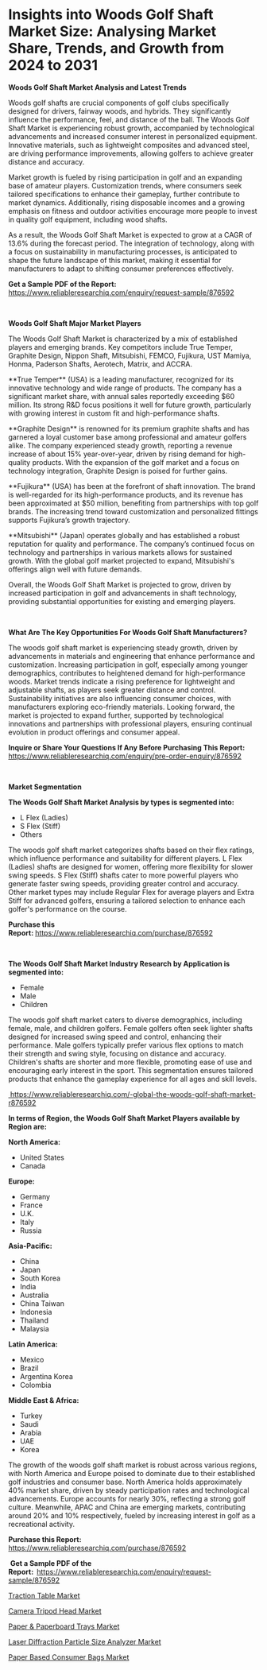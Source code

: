 <p><h1>Insights into Woods Golf Shaft Market Size: Analysing Market Share, Trends, and Growth from 2024 to 2031</h1></p><p><strong>Woods Golf Shaft Market Analysis and Latest Trends</strong></p>
<p><p>Woods golf shafts are crucial components of golf clubs specifically designed for drivers, fairway woods, and hybrids. They significantly influence the performance, feel, and distance of the ball. The Woods Golf Shaft Market is experiencing robust growth, accompanied by technological advancements and increased consumer interest in personalized equipment. Innovative materials, such as lightweight composites and advanced steel, are driving performance improvements, allowing golfers to achieve greater distance and accuracy.</p><p>Market growth is fueled by rising participation in golf and an expanding base of amateur players. Customization trends, where consumers seek tailored specifications to enhance their gameplay, further contribute to market dynamics. Additionally, rising disposable incomes and a growing emphasis on fitness and outdoor activities encourage more people to invest in quality golf equipment, including wood shafts.</p><p>As a result, the Woods Golf Shaft Market is expected to grow at a CAGR of 13.6% during the forecast period. The integration of technology, along with a focus on sustainability in manufacturing processes, is anticipated to shape the future landscape of this market, making it essential for manufacturers to adapt to shifting consumer preferences effectively.</p></p>
<p><strong>Get a Sample PDF of the Report:&nbsp;</strong> <a href="https://www.reliableresearchiq.com/enquiry/request-sample/876592">https://www.reliableresearchiq.com/enquiry/request-sample/876592</a></p>
<p>&nbsp;</p>
<p><strong>Woods Golf Shaft Major Market Players</strong></p>
<p><p>The Woods Golf Shaft Market is characterized by a mix of established players and emerging brands. Key competitors include True Temper, Graphite Design, Nippon Shaft, Mitsubishi, FEMCO, Fujikura, UST Mamiya, Honma, Paderson Shafts, Aerotech, Matrix, and ACCRA. </p><p>**True Temper** (USA) is a leading manufacturer, recognized for its innovative technology and wide range of products. The company has a significant market share, with annual sales reportedly exceeding $60 million. Its strong R&D focus positions it well for future growth, particularly with growing interest in custom fit and high-performance shafts.</p><p>**Graphite Design** is renowned for its premium graphite shafts and has garnered a loyal customer base among professional and amateur golfers alike. The company experienced steady growth, reporting a revenue increase of about 15% year-over-year, driven by rising demand for high-quality products. With the expansion of the golf market and a focus on technology integration, Graphite Design is poised for further gains.</p><p>**Fujikura** (USA) has been at the forefront of shaft innovation. The brand is well-regarded for its high-performance products, and its revenue has been approximated at $50 million, benefiting from partnerships with top golf brands. The increasing trend toward customization and personalized fittings supports Fujikura’s growth trajectory.</p><p>**Mitsubishi** (Japan) operates globally and has established a robust reputation for quality and performance. The company’s continued focus on technology and partnerships in various markets allows for sustained growth. With the global golf market projected to expand, Mitsubishi's offerings align well with future demands.</p><p>Overall, the Woods Golf Shaft Market is projected to grow, driven by increased participation in golf and advancements in shaft technology, providing substantial opportunities for existing and emerging players.</p></p>
<p>&nbsp;</p>
<p><strong>What Are The Key Opportunities For Woods Golf Shaft Manufacturers?</strong></p>
<p><p>The woods golf shaft market is experiencing steady growth, driven by advancements in materials and engineering that enhance performance and customization. Increasing participation in golf, especially among younger demographics, contributes to heightened demand for high-performance woods. Market trends indicate a rising preference for lightweight and adjustable shafts, as players seek greater distance and control. Sustainability initiatives are also influencing consumer choices, with manufacturers exploring eco-friendly materials. Looking forward, the market is projected to expand further, supported by technological innovations and partnerships with professional players, ensuring continual evolution in product offerings and consumer appeal.</p></p>
<p><strong>Inquire or Share Your Questions If Any Before Purchasing This Report:</strong> <a href="https://www.reliableresearchiq.com/enquiry/pre-order-enquiry/876592">https://www.reliableresearchiq.com/enquiry/pre-order-enquiry/876592</a></p>
<p>&nbsp;</p>
<p><strong>Market Segmentation</strong></p>
<p><strong>The Woods Golf Shaft Market Analysis by types is segmented into:</strong></p>
<p><ul><li>L Flex (Ladies)</li><li>S Flex (Stiff)</li><li>Others</li></ul></p>
<p><p>The woods golf shaft market categorizes shafts based on their flex ratings, which influence performance and suitability for different players. L Flex (Ladies) shafts are designed for women, offering more flexibility for slower swing speeds. S Flex (Stiff) shafts cater to more powerful players who generate faster swing speeds, providing greater control and accuracy. Other market types may include Regular Flex for average players and Extra Stiff for advanced golfers, ensuring a tailored selection to enhance each golfer's performance on the course.</p></p>
<p><strong>Purchase this Report:&nbsp;</strong><a href="https://www.reliableresearchiq.com/purchase/876592">https://www.reliableresearchiq.com/purchase/876592</a></p>
<p>&nbsp;</p>
<p><strong>The Woods Golf Shaft Market Industry Research by Application is segmented into:</strong></p>
<p><ul><li>Female</li><li>Male</li><li>Children</li></ul></p>
<p><p>The woods golf shaft market caters to diverse demographics, including female, male, and children golfers. Female golfers often seek lighter shafts designed for increased swing speed and control, enhancing their performance. Male golfers typically prefer various flex options to match their strength and swing style, focusing on distance and accuracy. Children's shafts are shorter and more flexible, promoting ease of use and encouraging early interest in the sport. This segmentation ensures tailored products that enhance the gameplay experience for all ages and skill levels.</p></p>
<p><a href="https://www.reliableresearchiq.com/-global-the-woods-golf-shaft-market-r876592">&nbsp;https://www.reliableresearchiq.com/-global-the-woods-golf-shaft-market-r876592</a></p>
<p><strong>In terms of Region, the Woods Golf Shaft Market Players available by Region are:</strong></p>
<p>
    <p> <strong> North America: </strong>
        <ul>
            <li>United States</li>
            <li>Canada</li>
        </ul>
        </p> 
    <p> <strong> Europe: </strong>
        <ul>
            <li>Germany</li>
            <li>France</li>
            <li>U.K.</li>
            <li>Italy</li>
            <li>Russia</li>
        </ul>
        </p> 
    <p> <strong> Asia-Pacific: </strong>
        <ul>
            <li>China</li>
            <li>Japan</li>
            <li>South Korea</li>
            <li>India</li>
            <li>Australia</li>
            <li>China Taiwan</li>
            <li>Indonesia</li>
            <li>Thailand</li>
            <li>Malaysia</li>
        </ul>
        </p> 
    <p> <strong> Latin America: </strong>
        <ul>
            <li>Mexico</li>
            <li>Brazil</li>
            <li>Argentina Korea</li>
            <li>Colombia</li>
        </ul>
        </p> 
    <p> <strong> Middle East & Africa: </strong>
        <ul>
            <li>Turkey</li>
            <li>Saudi</li>
            <li>Arabia</li>
            <li>UAE</li>
            <li>Korea</li>
        </ul>
    </p>
    </p>
<p><p>The growth of the woods golf shaft market is robust across various regions, with North America and Europe poised to dominate due to their established golf industries and consumer base. North America holds approximately 40% market share, driven by steady participation rates and technological advancements. Europe accounts for nearly 30%, reflecting a strong golf culture. Meanwhile, APAC and China are emerging markets, contributing around 20% and 10% respectively, fueled by increasing interest in golf as a recreational activity.</p></p>
<p><strong>Purchase this Report: </strong><a href="https://www.reliableresearchiq.com/purchase/876592">https://www.reliableresearchiq.com/purchase/876592</a></p>
<p>&nbsp;<strong>Get a Sample PDF of the Report:&nbsp;&nbsp;</strong><a href="https://www.reliableresearchiq.com/enquiry/request-sample/876592">https://www.reliableresearchiq.com/enquiry/request-sample/876592</a></p>
<p><strong></strong></p>
<p><p><a href="https://www.linkedin.com/pulse/evaluating-global-traction-table-market-trends-growth-cr7ue?trackingId=odsYrOyHTXKg8s0xZXXLBQ%3D%3D">Traction Table Market</a></p><p><a href="https://www.linkedin.com/pulse/camera-tripod-head-market-size-share-analysis-growth-bclxc?trackingId=gn61mQmdQKSDse1xcTSIVQ%3D%3D">Camera Tripod Head Market</a></p><p><a href="https://medium.com/@jackiegrady1910/paper-paperboard-trays-market-growth-outlook-from-2024-to-2031-and-it-is-projecting-at-13-7-b8e8e309e716">Paper & Paperboard Trays Market</a></p><p><a href="https://www.linkedin.com/pulse/laser-diffraction-particle-size-analyzer-market-forecasts-bijfc?trackingId=91UAqJlCT56YxXcjoMbRPw%3D%3D">Laser Diffraction Particle Size Analyzer Market</a></p><p><a href="https://medium.com/@jackiegrady1910/market-trends-in-the-global-paper-based-consumer-bags-market-forecast-and-analysis-2024-2031-e55cf23a210b">Paper Based Consumer Bags Market</a></p></p>